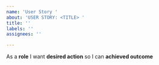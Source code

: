 ```yaml
---
name: 'User Story '
about: 'USER STORY: <TITLE> '
title: ''
labels: ''
assignees: ''

---
```


As a **role** I want **desired action** so I can **achieved outcome**
